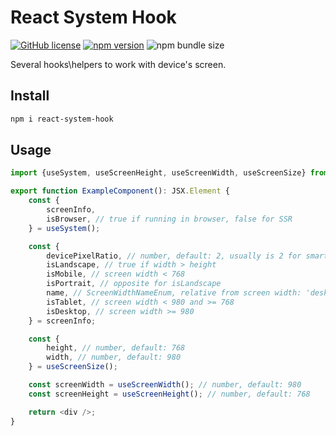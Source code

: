 # React System Hook

[![GitHub license](https://img.shields.io/npm/l/react-system-hook)](https://github.com/webbestmaster/react-system-hook/blob/master/license)
[![npm version](https://img.shields.io/npm/v/react-system-hook.svg?style=flat)](https://www.npmjs.com/package/react-system-hook)
![npm bundle size](https://img.shields.io/bundlephobia/minzip/react-system-hook)
<!-- [![GitHub stars](https://img.shields.io/github/stars/webbestmaster/react-system-hook?style=social&maxAge=2592000)](https://github.com/webbestmaster/react-system-hook/) -->

Several hooks\helpers to work with device's screen.

## Install

```bash
npm i react-system-hook
```

## Usage
```typescript jsx
import {useSystem, useScreenHeight, useScreenWidth, useScreenSize} from 'react-system-hook';

export function ExampleComponent(): JSX.Element {
    const {
        screenInfo,
        isBrowser, // true if running in browser, false for SSR
    } = useSystem();

    const {
        devicePixelRatio, // number, default: 2, usually is 2 for smartphones
        isLandscape, // true if width > height
        isMobile, // screen width < 768
        isPortrait, // opposite for isLandscape
        name, // ScreenWidthNameEnum, relative from screen width: 'desktop', 'mobile' or 'tablet'
        isTablet, // screen width < 980 and >= 768
        isDesktop, // screen width >= 980
    } = screenInfo;

    const {
        height, // number, default: 768
        width, // number, default: 980
    } = useScreenSize();

    const screenWidth = useScreenWidth(); // number, default: 980
    const screenHeight = useScreenHeight(); // number, default: 768

    return <div />;
}
```
